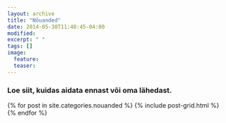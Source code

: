 ```yaml
---
layout: archive
title: "Nõuanded"
date: 2014-05-30T11:40:45-04:00
modified:
excerpt: " "
tags: []
image:
  feature:
  teaser:
---
```


### Loe siit, kuidas aidata ennast või oma lähedast.

<div class="tiles">
{% for post in site.categories.nouanded %}
  {% include post-grid.html %}
{% endfor %}
</div><!-- /.tiles -->